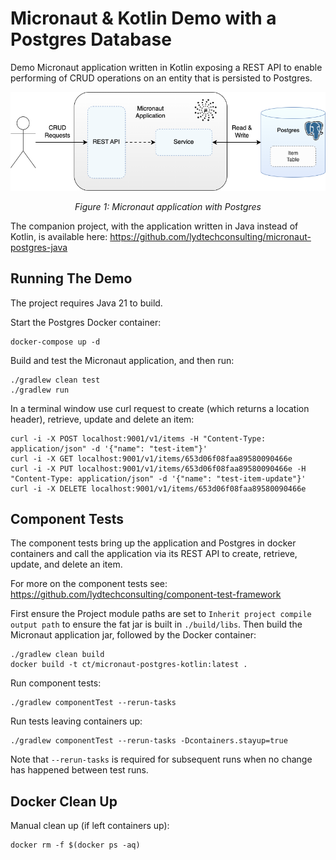 # Micronaut & Kotlin Demo with a Postgres Database

Demo Micronaut application written in Kotlin exposing a REST API to enable performing of CRUD operations on an entity that is persisted to Postgres.

<div style="text-align:center"><img src="micronaut-postgres.png" /></div>
<p style="text-align: center;"><I>Figure 1: Micronaut application with Postgres</I></p>

The companion project, with the application written in Java instead of Kotlin, is available here:
https://github.com/lydtechconsulting/micronaut-postgres-java

## Running The Demo

The project requires Java 21 to build.

Start the Postgres Docker container:
```
docker-compose up -d
```

Build and test the Micronaut application, and then run:
```
./gradlew clean test
./gradlew run
```

In a terminal window use curl request to create (which returns a location header), retrieve, update and delete an item:
```
curl -i -X POST localhost:9001/v1/items -H "Content-Type: application/json" -d '{"name": "test-item"}'
curl -i -X GET localhost:9001/v1/items/653d06f08faa89580090466e
curl -i -X PUT localhost:9001/v1/items/653d06f08faa89580090466e -H "Content-Type: application/json" -d '{"name": "test-item-update"}'
curl -i -X DELETE localhost:9001/v1/items/653d06f08faa89580090466e
```

## Component Tests

The component tests bring up the application and Postgres in docker containers and call the application via its REST API to create, retrieve, update, and delete an item.

For more on the component tests see: https://github.com/lydtechconsulting/component-test-framework

First ensure the Project module paths are set to `Inherit project compile output path` to ensure the fat jar is built in `./build/libs`.  Then build the Micronaut application jar, followed by the Docker container:
```
./gradlew clean build
docker build -t ct/micronaut-postgres-kotlin:latest .
```

Run component tests:
```
./gradlew componentTest --rerun-tasks
```

Run tests leaving containers up:
```
./gradlew componentTest --rerun-tasks -Dcontainers.stayup=true
```

Note that `--rerun-tasks` is required for subsequent runs when no change has happened between test runs.

## Docker Clean Up

Manual clean up (if left containers up):
```
docker rm -f $(docker ps -aq)
```
